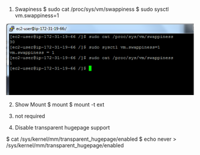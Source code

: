 1. Swapiness
$ sudo cat /proc/sys/vm/swappiness
$ sudo sysctl vm.swappiness=1

<center> <img src="png/1_preinstall-swapiness.PNG"> </center>

2. Show Mount 
$ mount
$ mount -t ext

3. not required

4. Disable transparent hugepage support

$ cat /sys/kernel/mm/transparent_hugepage/enabled
$ echo never > /sys/kernel/mm/transparent_hugepage/enabled

